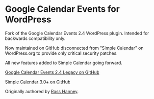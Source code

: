 # Google Calendar Events for WordPress

Fork of the Google Calendar Events 2.4 WordPress plugin. Intended for backwards compatibility only.

Now maintained on GitHub disconnected from "Simple Calendar" on WordPress.org to provide only critical security patches.

All new features added to Simple Calendar going forward.

[Google Calendar Events 2.4 Legacy on GitHub](https://github.com/moonstonemedia/WP-Google-Calendar-Events)

[Simple Calendar 3.0+ on GitHub](https://github.com/moonstonemedia/Simple-Calendar)

Originally authored by [Ross Hanney](http://rhanney.co.uk/).
